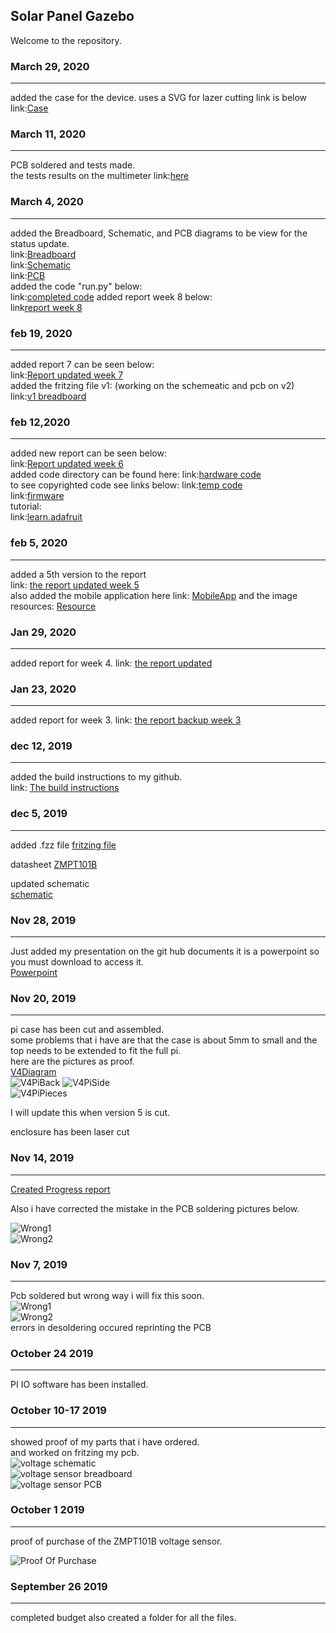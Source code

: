 Solar Panel Gazebo 
-------------------
Welcome to the repository.

### March 29, 2020
--------------------
added the case for the device.
uses a SVG for lazer cutting link is below
link:[Case](https://github.com/RaminKurkeice/Solar-Project/blob/master/documentation/MarsCase.svg)

### March 11, 2020
-------------------
PCB soldered and tests made.  
the tests results on the multimeter link:[here](https://github.com/RaminKurkeice/Solar-Project/tree/master/images/measurement)  

### March 4, 2020
--------------------
added the Breadboard, Schematic, and PCB diagrams to be view for the status update.  
link:[Breadboard](https://github.com/RaminKurkeice/Solar-Project/blob/master/images/Mars%20v1/MARS%20v1_Breadboard.png)  
link:[Schematic](https://github.com/RaminKurkeice/Solar-Project/blob/master/images/Mars%20v1/MARS%20v1_schem.png)  
link:[PCB](https://github.com/RaminKurkeice/Solar-Project/blob/master/images/Mars%20v1/MARS%20v1_pcb.png)  
added the code "run.py" below:  
link:[completed code](https://github.com/RaminKurkeice/Solar-Project/tree/master/hardware%20code/Mars%20compiled%20code) 
added report week 8 below:  
link[report week 8](https://github.com/RaminKurkeice/Solar-Project/blob/master/documentation/Report%20temp%208.docx)  


### feb 19, 2020
-------------------
added report 7 can be seen below:   
link:[Report updated week 7](https://github.com/RaminKurkeice/Solar-Project/blob/master/documentation/Report%20temp%207.docx)    
added the fritzing file v1: (working on the schemeatic and pcb on v2)  
link:[v1 breadboard](https://github.com/RaminKurkeice/Solar-Project/blob/master/documentation/solarProjectwithParts.fzz)  

### feb 12,2020
----------------------
added new report can be seen below:  
link:[Report updated week 6](https://github.com/RaminKurkeice/Solar-Project/blob/master/documentation/Report%20temp%206.docx)  
added code directory can be found here:
link:[hardware code](https://github.com/RaminKurkeice/Solar-Project/tree/master/hardware%20code)  
to see copyrighted code see links below:
link:[temp code](http://www.circuitbasics.com/raspberry-pi-ds18b20-temperature-sensor-tutorial/)  
link:[firmware](https://www.raspberrypi.org/downloads/)  
tutorial:  
link:[learn.adafruit](https://github.com/adafruit/Adafruit_Python_ADS1x15/blob/master/LICENSEhttps://github.com/adafruit/Adafruit_Python_ADS1x15/blob/master/LICENSE)

### feb 5, 2020
------------------
added a 5th version to the report  
link: [the report updated week 5](https://github.com/RaminKurkeice/Solar-Project/blob/master/documentation/Report%20temp%205.docx)  
also added the mobile application here  link: [MobileApp](https://github.com/RaminKurkeice/Solar-Project/tree/master/MARSINC2)
and the image resources: [Resource](https://github.com/RaminKurkeice/Solar-Project/tree/master/softwareimage)  


### Jan 29, 2020
----------------------
added report for week 4.
link: [the report updated](https://github.com/RaminKurkeice/Solar-Project/blob/master/documentation/Report%20temp%204.docx)

### Jan 23, 2020
-----------------
added report for week 3. 
link: [the report backup week 3](https://github.com/RaminKurkeice/Solar-Project/blob/master/documentation/Report%20temp%203.docx)


### dec 12, 2019
--------------------
added the build instructions to my github.   
link: [The build instructions](https://github.com/RaminKurkeice/Solar-Project/blob/master/README.md)

### dec 5, 2019
--------------
added .fzz file 
[fritzing file](https://github.com/RaminKurkeice/Solar-Project/blob/master/documentation/RaminPcbV1.fzz)  

datasheet 
[ZMPT101B](https://github.com/RaminKurkeice/Solar-Project/blob/master/documentation/ZMPT101B-ETC.pdf)  

updated schematic  
[schematic](https://github.com/RaminKurkeice/Solar-Project/blob/master/images/RaminPcbV1_schem.png) 


### Nov 28, 2019
-------------------
Just added my presentation on the git hub documents it is a powerpoint so you must download to access it.  
[Powerpoint](https://github.com/RaminKurkeice/Solar-Project/blob/master/documentation/Solar%20panel%20project.pptx)

### Nov 20, 2019
------------------
pi case has been cut and assembled.  
some problems that i have are that the case is about 5mm to small and the top needs to be extended to fit the full pi.  
here are the pictures as proof.  
[V4Diagram](https://github.com/RaminKurkeice/Solar-Project/blob/master/images/Ramin_PI_Case_V4.pdf)   
![V4PiBack](/images/picaseback.png)
![V4PiSide](/images/picaseside.png)  
![V4PiPieces](/images/picasepieces.png)

I will update this when version 5 is cut.

enclosure has been laser cut 

### Nov 14, 2019
---------------------
[Created Progress report](https://github.com/RaminKurkeice/Solar-Project/blob/master/documentation/Progress%20report.pdf)  

Also i have corrected the mistake in the PCB soldering pictures below.  
 
![Wrong1](/images/CorrectSolder1.png)  
![Wrong2](/images/CorrectSolder2.png)  


### Nov 7, 2019
------------------
Pcb soldered but wrong way i will fix this soon.  
![Wrong1](/images/wrong1.png)  
![Wrong2](/images/wrong2.png)  
errors in desoldering occured reprinting the PCB

### October 24 2019
----------------------
PI IO software has been installed.   

### October 10-17 2019
------------------
showed proof of my parts that i have ordered.  
and worked on fritzing my pcb.  
![voltage schematic](/images/voltage_schem.png)  
![voltage sensor breadboard](/images/voltagesensor_bb.png)  
![voltage sensor PCB](/images/voltagesensor_pcb.png)  

### October 1 2019
------------------
proof of purchase of the ZMPT101B voltage sensor.  
 
![Proof Of Purchase](/images/pop.PNG)  


### September 26 2019
---------------------
completed budget also created a folder for all the files.  



 



